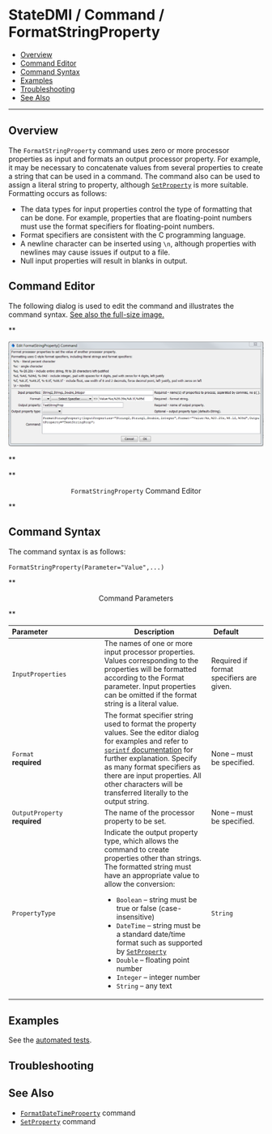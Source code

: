 # StateDMI / Command / FormatStringProperty #

* [Overview](#overview)
* [Command Editor](#command-editor)
* [Command Syntax](#command-syntax)
* [Examples](#examples)
* [Troubleshooting](#troubleshooting)
* [See Also](#see-also)

-------------------------

## Overview ##

The `FormatStringProperty` command uses zero or more processor properties
as input and formats an output processor property.
For example, it may be necessary to concatenate values from several properties
to create a string that can be used in a command.
The command also can be used to assign a literal string to property,
although [`SetProperty`](../SetProperty/SetProperty) is more suitable.
Formatting occurs as follows:

* The data types for input properties control the type of formatting that can be done.
For example, properties that are floating-point numbers must use the format specifiers for floating-point numbers.
* Format specifiers are consistent with the C programming language.
* A newline character can be inserted using `\n`, although properties with newlines may cause issues if output to a file.
* Null input properties will result in blanks in output.

## Command Editor ##

The following dialog is used to edit the command and illustrates the command syntax.
<a href="../FormatStringProperty.png">See also the full-size image.</a>

**<p style="text-align: center;">
![FormatStringProperty](FormatStringProperty.png)
</p>**

**<p style="text-align: center;">
`FormatStringProperty` Command Editor
</p>**

## Command Syntax ##

The command syntax is as follows:

```text
FormatStringProperty(Parameter="Value",...)
```
**<p style="text-align: center;">
Command Parameters
</p>**

| **Parameter**&nbsp;&nbsp;&nbsp;&nbsp;&nbsp;&nbsp;&nbsp;&nbsp;&nbsp;&nbsp;&nbsp;&nbsp;&nbsp;&nbsp;&nbsp;&nbsp;&nbsp;&nbsp;&nbsp;&nbsp;&nbsp;&nbsp;&nbsp;&nbsp;&nbsp;&nbsp; | **Description** | **Default**&nbsp;&nbsp;&nbsp;&nbsp;&nbsp;&nbsp;&nbsp;&nbsp;&nbsp;&nbsp; |
| --------------|-----------------|----------------- |
|`InputProperties`|The names of one or more input processor properties.  Values corresponding to the properties will be formatted according to the Format parameter.  Input properties can be omitted if the format string is a literal value.|Required if format specifiers are given.|
|`Format`<br>**required**|The format specifier string used to format the property values.  See the editor dialog for examples and refer to [`sprintf` documentation](https://en.wikipedia.org/wiki/Printf_format_string) for further explanation.  Specify as many format specifiers as there are input properties.  All other characters will be transferred literally to the output string.|None – must be specified.|
|`OutputProperty`<br>**required**|The name of the processor property to be set.|None – must be specified.|
|`PropertyType`|Indicate the output property type, which allows the command to create properties other than strings.  The formatted string must have an appropriate value to allow the conversion:<ul><li>`Boolean` – string must be true or false (case-insensitive)</li><li>`DateTime` – string must be a standard date/time format such as supported by [`SetProperty`](../SetProperty/SetProperty)</li><li>`Double` – floating point number</li><li>`Integer` – integer number</li><li>`String` – any text</li><ul>|`String`|

## Examples ##

See the [automated tests](https://github.com/OpenCDSS/cdss-app-statedmi-test/tree/master/test/regression/commands/FormatStringProperty).

## Troubleshooting ##

## See Also ##

* [`FormatDateTimeProperty`](../FormatDateTimeProperty/FormatDateTimeProperty) command
* [`SetProperty`](../SetProperty/SetProperty) command
